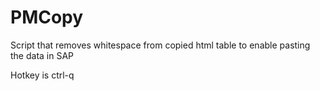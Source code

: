 # PMCopy
Script that removes whitespace from copied html table to enable pasting the data in SAP

Hotkey is ctrl-q
